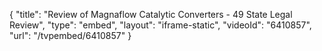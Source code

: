 {
    "title": "Review of Magnaflow Catalytic Converters - 49 State Legal Review",
    "type": "embed",
    "layout": "iframe-static",
    "videoId": "6410857",
    "url": "\/tvpembed\/6410857"
}